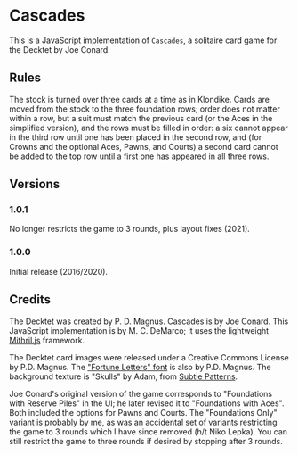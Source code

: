 # Cascades

This is a JavaScript implementation of `Cascades`, a solitaire card game for the Decktet by Joe Conard.

[Cascades]: http://wiki.decktet.com/game:cascades


## Rules

The stock is turned over three cards at a time as in Klondike.
Cards are moved from the stock to the three foundation rows;
order does not matter within a row, but a suit must match the previous card (or the Aces in the simplified version), and the rows must be filled in order: a six cannot appear in the third row until one has been placed in the second row, and (for Crowns and the optional Aces, Pawns, and Courts) a second card cannot be added to the top row until a first one has appeared in all three rows.

## Versions

### 1.0.1 

No longer restricts the game to 3 rounds, plus layout fixes (2021).

### 1.0.0

Initial release (2016/2020).

## Credits

The Decktet was created by P. D. Magnus.  Cascades is by Joe Conard.  This JavaScript implementation is by M. C. DeMarco; it uses the lightweight [Mithril.js](https://mithril.js.org/) framework.

The Decktet card images were released under a Creative Commons License by P.D. Magnus.  The ["Fortune Letters" font](https://www.fontmonkey.com/archive1.php) is also by P.D. Magnus.  The background texture is "Skulls" by Adam, from [Subtle Patterns](http://subtlepatterns.com/skulls/).

Joe Conard's original version of the game corresponds to "Foundations with Reserve Piles" in the UI; he later revised it to "Foundations with Aces".  Both included the options for Pawns and Courts.  The "Foundations Only" variant is probably by me, as was an accidental set of variants restricting the game to 3 rounds which I have since removed (h/t Niko Lepka).  You can still restrict the game to three rounds if desired by stopping after 3 rounds.


